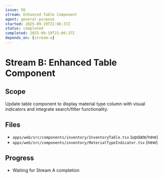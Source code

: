 ```yaml
---
issue: 56
stream: Enhanced Table Component
agent: general-purpose
started: 2025-09-19T21:06:37Z
status: completed
completed: 2025-09-19T21:06:37Z
depends_on: [stream-a]
---
```


# Stream B: Enhanced Table Component

## Scope
Update table component to display material type column with visual indicators and integrate search/filter functionality.

## Files
- `apps/web/src/components/inventory/InventoryTable.tsx` (update/new)
- `apps/web/src/components/inventory/MaterialTypeIndicator.tsx` (new)

## Progress
- Waiting for Stream A completion